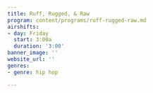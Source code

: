 ```yaml
---
title: Ruff, Rugged, & Raw
program: content/programs/ruff-rugged-raw.md
airshifts:
- day: Friday
  start: 3:00a
  duration: '3:00'
banner_image: ''
website_url: ''
genres:
- genre: hip hop

---
```

